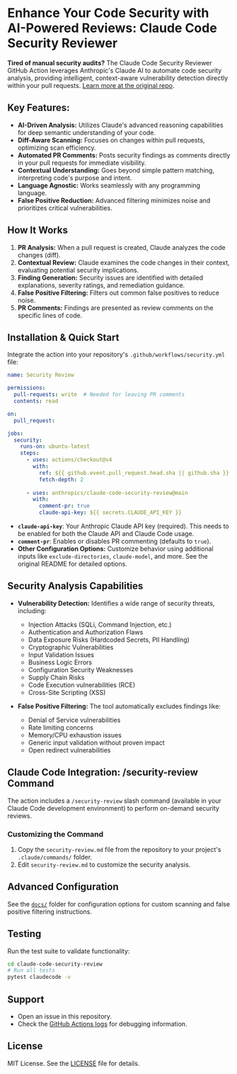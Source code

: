 # Enhance Your Code Security with AI-Powered Reviews: Claude Code Security Reviewer

**Tired of manual security audits?** The Claude Code Security Reviewer GitHub Action leverages Anthropic's Claude AI to automate code security analysis, providing intelligent, context-aware vulnerability detection directly within your pull requests. [Learn more at the original repo](https://github.com/anthropics/claude-code-security-review).

## Key Features:

*   **AI-Driven Analysis:** Utilizes Claude's advanced reasoning capabilities for deep semantic understanding of your code.
*   **Diff-Aware Scanning:** Focuses on changes within pull requests, optimizing scan efficiency.
*   **Automated PR Comments:**  Posts security findings as comments directly in your pull requests for immediate visibility.
*   **Contextual Understanding:**  Goes beyond simple pattern matching, interpreting code's purpose and intent.
*   **Language Agnostic:**  Works seamlessly with any programming language.
*   **False Positive Reduction:** Advanced filtering minimizes noise and prioritizes critical vulnerabilities.

## How It Works

1.  **PR Analysis:** When a pull request is created, Claude analyzes the code changes (diff).
2.  **Contextual Review:** Claude examines the code changes in their context, evaluating potential security implications.
3.  **Finding Generation:** Security issues are identified with detailed explanations, severity ratings, and remediation guidance.
4.  **False Positive Filtering:**  Filters out common false positives to reduce noise.
5.  **PR Comments:** Findings are presented as review comments on the specific lines of code.

## Installation & Quick Start

Integrate the action into your repository's `.github/workflows/security.yml` file:

```yaml
name: Security Review

permissions:
  pull-requests: write  # Needed for leaving PR comments
  contents: read

on:
  pull_request:

jobs:
  security:
    runs-on: ubuntu-latest
    steps:
      - uses: actions/checkout@v4
        with:
          ref: ${{ github.event.pull_request.head.sha || github.sha }}
          fetch-depth: 2
      
      - uses: anthropics/claude-code-security-review@main
        with:
          comment-pr: true
          claude-api-key: ${{ secrets.CLAUDE_API_KEY }}
```

*   **`claude-api-key`**:  Your Anthropic Claude API key (required). This needs to be enabled for both the Claude API and Claude Code usage.
*   **`comment-pr`**:  Enables or disables PR commenting (defaults to `true`).
*   **Other Configuration Options:**  Customize behavior using additional inputs like `exclude-directories`, `claude-model`, and more.  See the original README for detailed options.

## Security Analysis Capabilities

*   **Vulnerability Detection:** Identifies a wide range of security threats, including:
    *   Injection Attacks (SQLi, Command Injection, etc.)
    *   Authentication and Authorization Flaws
    *   Data Exposure Risks (Hardcoded Secrets, PII Handling)
    *   Cryptographic Vulnerabilities
    *   Input Validation Issues
    *   Business Logic Errors
    *   Configuration Security Weaknesses
    *   Supply Chain Risks
    *   Code Execution vulnerabilities (RCE)
    *   Cross-Site Scripting (XSS)

*   **False Positive Filtering:** The tool automatically excludes findings like:
    *   Denial of Service vulnerabilities
    *   Rate limiting concerns
    *   Memory/CPU exhaustion issues
    *   Generic input validation without proven impact
    *   Open redirect vulnerabilities

## Claude Code Integration: /security-review Command

The action includes a `/security-review` slash command (available in your Claude Code development environment) to perform on-demand security reviews.

### Customizing the Command

1.  Copy the `security-review.md` file from the repository to your project's `.claude/commands/` folder.
2.  Edit `security-review.md` to customize the security analysis.

## Advanced Configuration

See the [`docs/`](docs/) folder for configuration options for custom scanning and false positive filtering instructions.

## Testing

Run the test suite to validate functionality:

```bash
cd claude-code-security-review
# Run all tests
pytest claudecode -v
```

## Support

*   Open an issue in this repository.
*   Check the [GitHub Actions logs](https://docs.github.com/en/actions/monitoring-and-troubleshooting-workflows/viewing-workflow-run-history) for debugging information.

## License

MIT License. See the [LICENSE](LICENSE) file for details.